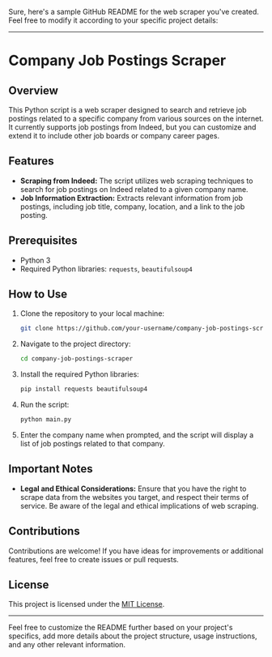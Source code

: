 Sure, here's a sample GitHub README for the web scraper you've created. Feel free to modify it according to your specific project details:

---

# Company Job Postings Scraper

## Overview

This Python script is a web scraper designed to search and retrieve job postings related to a specific company from various sources on the internet. It currently supports job postings from Indeed, but you can customize and extend it to include other job boards or company career pages.

## Features

- **Scraping from Indeed:** The script utilizes web scraping techniques to search for job postings on Indeed related to a given company name.
- **Job Information Extraction:** Extracts relevant information from job postings, including job title, company, location, and a link to the job posting.

## Prerequisites

- Python 3
- Required Python libraries: `requests`, `beautifulsoup4`

## How to Use

1. Clone the repository to your local machine:

    ```bash
    git clone https://github.com/your-username/company-job-postings-scraper.git
    ```

2. Navigate to the project directory:

    ```bash
    cd company-job-postings-scraper
    ```

3. Install the required Python libraries:

    ```bash
   pip install requests beautifulsoup4
    
    ```

4. Run the script:

    ```bash
    python main.py
    ```

5. Enter the company name when prompted, and the script will display a list of job postings related to that company.

## Important Notes

- **Legal and Ethical Considerations:** Ensure that you have the right to scrape data from the websites you target, and respect their terms of service. Be aware of the legal and ethical implications of web scraping.

## Contributions

Contributions are welcome! If you have ideas for improvements or additional features, feel free to create issues or pull requests.

## License

This project is licensed under the [MIT License](LICENSE).

---

Feel free to customize the README further based on your project's specifics, add more details about the project structure, usage instructions, and any other relevant information.
